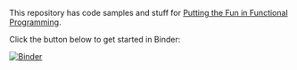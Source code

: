 This repository has code samples and stuff for [Putting the Fun in Functional
Programming](https://cposc.org/sessions/putting-fun-functional-programming/).

Click the button below to get started in Binder:

[![Binder](https://mybinder.org/badge_logo.svg)](https://mybinder.org/v2/gh/edmcman/cposc-fun/master?filepath=notebooks%2Focaml.ipynb)